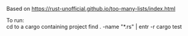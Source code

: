 Based on https://rust-unofficial.github.io/too-many-lists/index.html

To run:    
cd to a cargo containing project
find . -name "*.rs" | entr -r cargo test



